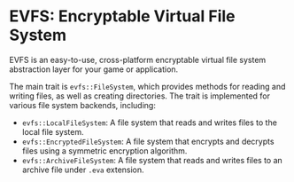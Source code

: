 EVFS: Encryptable Virtual File System
=====================================

EVFS is an easy-to-use, cross-platform encryptable virtual file system abstraction layer for your game or application.

The main trait is `evfs::FileSystem`, which provides methods for reading and writing files, as well as creating directories. The trait is implemented for various file system backends, including:
- `evfs::LocalFileSystem`: A file system that reads and writes files to the local file system.
- `evfs::EncryptedFileSystem`: A file system that encrypts and decrypts files using a symmetric encryption algorithm.
- `evfs::ArchiveFileSystem`: A file system that reads and writes files to an archive file under `.eva` extension.
